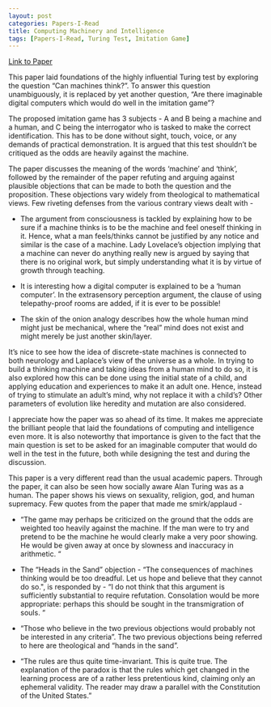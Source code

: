 ```yaml
---
layout: post
categories: Papers-I-Read
title: Computing Machinery and Intelligence
tags: [Papers-I-Read, Turing Test, Imitation Game]
---
```


[Link to Paper](https://academic.oup.com/mind/article/LIX/236/433/986238)

This paper laid foundations of the highly influential Turing test by exploring the question “Can machines think?”.  To answer this question unambiguously, it is replaced by yet another question, “Are there imaginable digital computers which would do well in the imitation game”?

The proposed imitation game has 3 subjects - A and B being a machine and a human, and C being the interrogator who is tasked to make the correct identification. This has to be done without sight, touch, voice, or any demands of practical demonstration. It is argued that this test shouldn’t be critiqued as the odds are heavily against the machine. 

The paper discusses the meaning of the words ‘machine’ and ‘think’, followed by the remainder of the paper refuting and arguing against plausible objections that can be made to both the question and the proposition. These objections vary widely from theological to mathematical views. Few riveting defenses from the various contrary views dealt with -

- The argument from consciousness is tackled by explaining how to be sure if a machine thinks is to be the machine and feel oneself thinking in it. Hence, what a man feels/thinks cannot be justified by any notice and similar is the case of a machine.
Lady Lovelace’s objection implying that a machine can never do anything really new is argued by saying that there is no original work, but simply understanding what it is by virtue of growth through teaching.

- It is interesting how a digital computer is explained to be a ‘human computer’. In the extrasensory perception argument, the clause of using telepathy-proof rooms are added, if it is ever to be possible!

- The skin of the onion analogy describes how the whole human mind might just be mechanical, where the “real” mind does not exist and might merely be just another skin/layer.  

It’s nice to see how the idea of discrete-state machines is connected to both neurology and Laplace’s view of the universe as a whole. In trying to build a thinking machine and taking ideas from a human mind to do so, it is also explored how this can be done using the initial state of a child, and applying education and experiences to make it an adult one. Hence, instead of trying to stimulate an adult’s mind, why not replace it with a child’s? Other parameters of evolution like heredity and mutation are also considered.

I appreciate how the paper was so ahead of its time. It makes me appreciate the brilliant people that laid the foundations of computing and intelligence even more. It is also noteworthy that importance is given to the fact that the main question is set to be asked for an imaginable computer that would do well in the test in the future, both while designing the test and during the discussion.

This paper is a very different read than the usual academic papers. Through the paper, it can also be seen how socially aware Alan Turing was as a human. The paper shows his views on sexuality, religion, god, and human supremacy.  Few quotes from the paper that made me smirk/applaud  - 

- “The game may perhaps be criticized on the ground that the odds are weighted too heavily against the machine. If the man were to try and pretend to be the machine he would clearly make a very poor showing. He would be given away at once by slowness and inaccuracy in arithmetic. “

- The “Heads in the Sand” objection - “The consequences of machines thinking would be too dreadful. Let us hope and believe that they cannot do so.", is responded by - “I do not think that this argument is sufficiently substantial to require refutation. Consolation would be more appropriate: perhaps this should be sought in the transmigration of souls. “

- “Those who believe in the two previous objections would probably not be interested in any criteria”. The two previous objections being referred to here are theological and “hands in the sand”.

- “The rules are thus quite time-invariant. This is quite true. The explanation of the paradox is that the rules which get changed in the learning process are of a rather less pretentious kind, claiming only an ephemeral validity. The reader may draw a parallel with the Constitution of the United States.”
